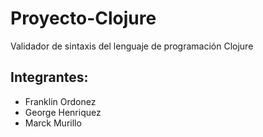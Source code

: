 # Proyecto-Clojure
Validador de sintaxis del lenguaje de programación Clojure

## Integrantes:
- Franklin Ordonez
- George Henriquez
- Marck Murillo
